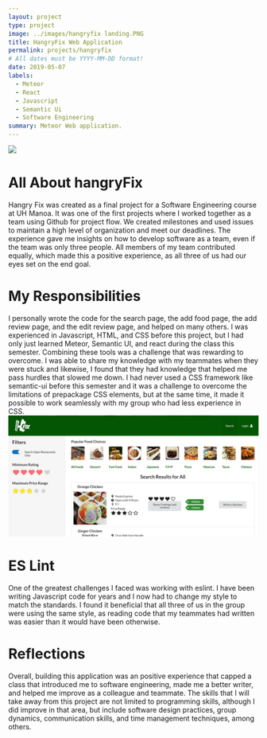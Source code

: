 ```yaml
---
layout: project
type: project
image: ../images/hangryfix landing.PNG
title: HangryFix Web Application
permalink: projects/hangryfix
# All dates must be YYYY-MM-DD format!
date: 2019-05-07
labels:
  - Meteor
  - React
  - Javascript
  - Semantic Ui
  - Software Engineering
summary: Meteor Web application.
---
```


  <img class="ui image" src="../images/hangryfix landing.PNG">

<h1>All About hangryFix</h1>
Hangry Fix was created as a final project for a Software Engineering course at UH Manoa.  It was one of the first projects where I worked together as a team using Github for project flow.  We created milestones and used issues to maintain a high level of organization and meet our deadlines.  The experience gave me insights on how to develop software as a team, even if the team was only three people.  All members of my team contributed equally, which made this a positive experience, as all three of us had our eyes set on the end goal.

<h1>My Responsibilities</h1>
I personally wrote the code for the search page, the add food page, the add review page, and the edit review page, and helped on many others.  I was experienced in Javascript, HTML, and CSS before this project, but I had only just learned Meteor, Semantic UI, and react during the class this semester.  Combining these tools was a challenge that was rewarding to overcome.  I was able to share my knowledge with my teammates when they were stuck and likewise, I found that they had knowledge that helped me pass hurdles that slowed me down.  I had never used a CSS framework like semantic-ui before this semester and it was a challenge to overcome the limitations of prepackage CSS elements, but at the same time, it made it possible to work seamlessly with my group who had less experience in CSS.
<br/>

<img class="ui image" src="../images/hangryfixsearch.PNG">

<h1>ES Lint</h1>
One of the greatest challenges I faced was working with eslint.  I have been writing Javascript code for years and I now had to change my style to match the standards.  I found it beneficial that all three of us in the group were using the same style, as reading code that my teammates had written was easier than it would have been otherwise.

<h1>Reflections</h1>
Overall, building this application was an positive experience that capped a class that introduced me to software engineering, made me a better writer, and helped me improve as a colleague and teammate.  The skills that I will take away from this project are not limited to programming skills, although I did improve in that area, but include software design practices, group dynamics, communication skills, and time management techniques, among others.  

